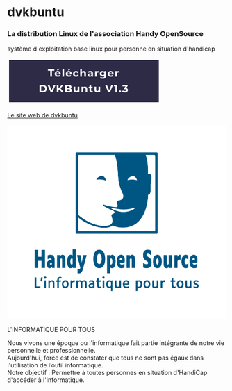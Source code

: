 # dvkbuntu
### La distribution Linux de l'association Handy OpenSource
  
système d'exploitation base linux pour personne en situation d'handicap  

  
[![Download DVKBuntu](DLButton.png)](https://www.handy-open-source.org/)
  
  
[Le site web de dvkbuntu](https://www.handy-open-source.org/)

<img src="https://github.com/handyopensource/dvkbuntu/raw/master/logo_Logo C Blanc.png" alt="logo dvkbuntu" width="600"/>
  
L'INFORMATIQUE POUR TOUS   
   
Nous vivons une époque ou l'informatique fait partie intégrante de notre vie personnelle et professionnelle.  
Aujourd'hui, force est de constater que tous ne sont pas égaux dans l'utilisation de l’outil informatique.  
Notre objectif : Permettre à toutes personnes en situation d'HandiCap d'accéder à l'informatique.  
